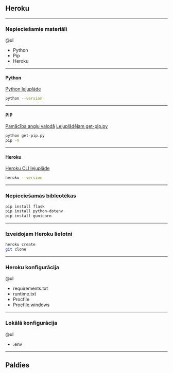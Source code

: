 ## Heroku

---

### Nepieciešamie materiāli
@ul

- Python
- Pip
- Heroku

---

#### Python
[Python lejuplāde](https://www.python.org/ftp/python/3.8.0/python-3.8.0-amd64.exe)
```bash
python --version
```
---

#### PIP
[Pamācība angļu valodā](https://www.liquidweb.com/kb/install-pip-windows/)
[Lejuplādējam get-pip.py](https://bootstrap.pypa.io/get-pip.py)

```bash
python get-pip.py
pip -V
```
---

#### Heroku
[Heroku CLI lejuplāde](https://devcenter.heroku.com/articles/heroku-cli)
```bash
heroku --version
```

---

### Nepieciešamās bibleotēkas
```bash
pip install flask
pip install python-dotenv
pip install gunicorn
```

---

### Izveidojam Heroku lietotni
```bash
heroku create
git clone
```
---

### Heroku konfigurācija
@ul
- requirements.txt
- runtime.txt
- Procfile
- Procfile.windows

---

### Lokālā konfigurācija
@ul
- .env

---

## Paldies
